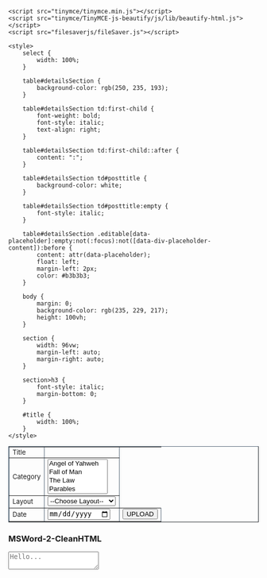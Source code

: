 <!DOCTYPE html>
<html>

<head>
	<title>Word2CleanHTML</title>

	<script src="tinymce/tinymce.min.js"></script>
	<script src="tinymce/TinyMCE-js-beautify/js/lib/beautify-html.js"></script>
	<script src="filesaverjs/fileSaver.js"></script>

	<style>
		select {
			width: 100%;
		}

		table#detailsSection {
			background-color: rgb(250, 235, 193);
		}

		table#detailsSection td:first-child {
			font-weight: bold;
			font-style: italic;
			text-align: right;
		}

		table#detailsSection td:first-child::after {
			content: ":";
		}

		table#detailsSection td#posttitle {
			background-color: white;
		}

		table#detailsSection td#posttitle:empty {
			font-style: italic;
		}

		table#detailsSection .editable[data-placeholder]:empty:not(:focus):not([data-div-placeholder-content]):before {
			content: attr(data-placeholder);
			float: left;
			margin-left: 2px;
			color: #b3b3b3;
		}

		body {
			margin: 0;
			background-color: rgb(235, 229, 217);
			height: 100vh;
		}

		section {
			width: 96vw;
			margin-left: auto;
			margin-right: auto;
		}

		section>h3 {
			font-style: italic;
			margin-bottom: 0;
		}

		#title {
			width: 100%;
		}
	</style>
</head>

<body>
	<!--TIMELINE TABLE SECTION-->
	<section>
		<table id="detailsSection" style="border-color: #556677; font-size: small;" border="1">
			<tbody>
				<tr class="posttitle">
					<td>Title</td>
					<td id="posttitle" contenteditable="true" class='editable' data-placeholder='Title?'></td>
				</tr>
				<tr class="category">
					<td>Category</td>
					<td>
						<select name="Category" id="category" multiple>
							<!-- <option value="">--Choose Category--</option> -->
							<option value="[Angel of Yahweh]">Angel of Yahweh</option>
							<option value="[Fall of Man]">Fall of Man</option>
							<option value="[The LAW]">The Law</option>
							<option value="[Parables]">Parables</option>
							<option value="[General_Resources]">General Resources</option>
							<option value="[Timeline]">Bible Timelines</option>
							<option value="[BibleNodeGraph]">BibleNodeGraph</option>
						</select>
					</td>
				</tr>
				<tr class="layout">
					<td>Layout</td>
					<td>
						<select name="layout" id="layout">
							<option value="">--Choose Layout--</option>
							<option value="angelOfYahwehTEMPLATE-1">Angel of Yahweh-1</option>
							<option value="angelOfYahwehTEMPLATE-2">Angel of Yahweh-2</option>
							<option value="fallOfManTEMPLATE">Fall of Man</option>
							<option value="theLawTEMPLATE">The Law</option>
							<option value="parablesTEMPLATE">Parables</option>
							<option value="generalResourcesTEMPLATE">General Resources</option>
							<option value="bibleStoryLineCREATOR">BibleStoryLine</option>
							<option value="bibleNodeGraph-1">BibleNodeGraph</option>
						</select>
					</td>
				</tr>
				<tr class="postdate">
					<td>Date</td>
					<td>
						<input id="postdate" type="date" name="postdate">
					</td>
					<td>
						<!-- <a target="_blank" href="https://github.com/LightCityTeachingFellowship/BibleStudies"> -->
						<button onclick="uploadClick()">UPLOAD</button>
						<!-- </a> -->
					</td>
				</tr>
			</tbody>
		</table>
		<h3>MSWord-2-CleanHTML </h3>
		<textarea id="timelinetable" class="timeline" placeholder="Hello..."></textarea>
	</section>
</body>
<!--TinyMCE Script-->
<script>
	tinymce.init({
		selector: "#timelinetable",
		height: 400,
		plugins: [
			"advlist autolink link image lists charmap print preview hr anchor pagebreak ",
			"searchreplace wordcount visualblocks visualchars insertdatetime media nonbreaking",
			"table directionality emoticons paste code"
		],
		external_plugins: {
			"codebeautify": "TinyMCE-js-beautify/TinyMCEplugin/plugin.js"
		},
		toolbar1: "table | undo redo | bold italic underline | alignleft aligncenter alignright alignjustify | bullist numlist outdent indent | styleselect | link unlink anchor | image media | forecolor backcolor | print preview code | codebeautify",
		// toolbar2: "codebeautify",
		image_advtab: true,
	});
</script>

<!-- TO CREATE AND UPLOAD FILE TO LIGHTCITY GITHUB REPOSITORY -->
<script>
	//COPY AND PASTE TO POSTTITLE WITHOUT FORMATTING
	posttitle.addEventListener("paste", function (e) {
		// cancel paste
		e.preventDefault();

		// get text representation of clipboard
		var text = e.clipboardData.getData("text/plain");

		// insert text manually
		document.execCommand("insertHTML", false, text);
	});

	function saveDynamicDataToFile() {
		var selectCategory = document.querySelector('#category');

		var layoutValue = document.getElementById("layout").value;
		var posttitleValue = document.getElementById("posttitle").innerText;
		// For single selection
		// var categoryValue = document.getElementById("category").value;
		// For multiple selections
		var categoryValue = [];
		for (var option of selectCategory) {
			if (option.selected) {
				categoryValue.push(option.value);
			}
		}
		var dateValue = document.getElementById("postdate").value;

		if ((!layoutValue) || (!posttitleValue) || (!categoryValue) || (!dateValue)) {
			alert("!!! PLEASE FILL IN ALL DETAILS !!!");
			return false;
		} else {
			var filename = posttitleValue + `.html`;

			var jekyllFrontMatter =
				`---` + `
layout: ` + layoutValue + `
title: "` + posttitleValue + `"` + `
categories: ` + categoryValue + `
date: ` + dateValue + `
---

`;
			//Non-Beautified Code
			var contents = tinymce.activeEditor.getContent();

			//Beautified Code
			var HtmlCode = contents;
			var beautified_HtmlCode = contents;

			if (typeof (html_beautify) === "function") {
				options = {
					"indent_size": 4
				};
				// HtmlCode = HtmlCode.replace(/<([a-zA-Z0-9]*)>[ \r\n\\s]*[&nbsp;]*[ \r\n\\s]*<\/\1>/gi, '');
				HtmlCode = HtmlCode.replace(/<(span)>[ \r\n\\s]*&nbsp;[ \r\n\\s]*<\/\1>/gi, '');
				HtmlCode = HtmlCode.replace(/<(strong)>[ \r\n\\s]*&nbsp;[ \r\n\\s]*<\/\1>/gi, '');
				HtmlCode = HtmlCode.replace(/<(p)>[ \r\n\\s]*&nbsp;[ \r\n\\s]*<\/\1>/gi, '');
				HtmlCode = HtmlCode.replace(/(<td width="\d+\.*\d*(%|px)*")/gi, '<td');
				HtmlCode = HtmlCode.replace(/<li>&nbsp;<\/li>/gi, ''); //remove empty li tags
				HtmlCode = HtmlCode.replace(/<li(\s+[a-zA-Z]+\s*=\s*("([^"]*)"|'([^']*)'))*\s*>/gi,
				'<li>'); //Remove attributes and styles from lists
				HtmlCode = HtmlCode.replace(/<\/li>[\r\n]*[\\s]*<\/ol>[\r\n]*[\\s]*<ol>/gi, '');
				HtmlCode = HtmlCode.replace(/(<\/ol>[\r\n]*[\\s]*)(<li>)/gi, '</li>');
				HtmlCode = HtmlCode.replace(/<\/ol>[\r\n\\s]*<ol>/gi, '');
				HtmlCode = HtmlCode.replace(/<\/li>([\r\n]*[\\s]*<ol>)/gi, '');
				HtmlCode = HtmlCode.replace(/<a [a-zA-Z0-9_-]*="[a-zA-Z0-9_-]*"><\/a>/gi, '');

				HtmlCode = html_beautify(HtmlCode, options); //BEAUTIFY THE HTML

				HtmlCode = HtmlCode.replace(/<\/em>[\r\n]*[\\s]*[ ]*/gi,
				'</em>'); //Correct error in Beautifier which breaks the to another line after </em>
				HtmlCode = HtmlCode.replace(
					/(<\/li>[\r\n]*)([\\s]*<\/ol>[\r\n]*[\\s]*<ul>[\r\n]*[\\s]*)([ ]*<li>.*?<\/li>[\r\n]*)*[\\s]*<\/ul>/gi,
					'</ol>');

				beautified_HtmlCode = HtmlCode;
			}

			//Non-Beautified
			// var xyz = jekyllFrontMatter + contents;

			//Beautified
			var xyz = jekyllFrontMatter + beautified_HtmlCode;

			var blob = new Blob([xyz], {
				type: "text/plain;charset=utf-8"
			});
			saveAs(blob, filename);
			console.log(xyz);

			//open LightCity Github Repository in another browser tab
			window.open('https://github.com/LightCityTeachingFellowship/BibleStudies');
		}
	}
</script>

<script>
	function uploadClick() {
		saveDynamicDataToFile();
		return true;
	}
</script>

</html>

